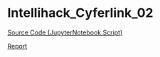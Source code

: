 # Intellihack_Cyferlink_02

[Source Code (JupyterNotebook Script) ](./Task_02.ipynb)

[Report](./Task_02_report.pdf)
 
